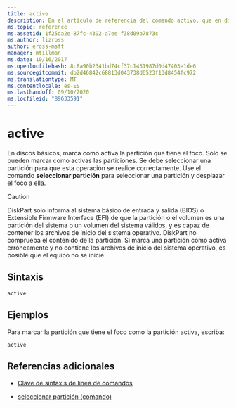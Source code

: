 ```yaml
---
title: active
description: En el artículo de referencia del comando activo, que en discos básicos, marca la partición que tiene el foco como activa.
ms.topic: reference
ms.assetid: 1f25da2e-87fc-4392-a7ee-f38d09b7873c
ms.author: lizross
author: eross-msft
manager: mtillman
ms.date: 10/16/2017
ms.openlocfilehash: 8c8a90b2341bd74cf37c1431987d0d47403e1de6
ms.sourcegitcommit: db2d46842c68813d043738d6523f13d8454fc972
ms.translationtype: MT
ms.contentlocale: es-ES
ms.lasthandoff: 09/10/2020
ms.locfileid: "89633591"
---
```

# <a name="active"></a>active

En discos básicos, marca como activa la partición que tiene el foco. Solo se pueden marcar como activas las particiones. Se debe seleccionar una partición para que esta operación se realice correctamente. Use el comando **seleccionar partición** para seleccionar una partición y desplazar el foco a ella.

> [!CAUTION]
> DiskPart solo informa al sistema básico de entrada y salida (BIOS) o Extensible Firmware Interface (EFI) de que la partición o el volumen es una partición del sistema o un volumen del sistema válidos, y es capaz de contener los archivos de inicio del sistema operativo. DiskPart no comprueba el contenido de la partición. Si marca una partición como activa erróneamente y no contiene los archivos de inicio del sistema operativo, es posible que el equipo no se inicie.

## <a name="syntax"></a>Sintaxis

```
active
```

## <a name="examples"></a>Ejemplos

Para marcar la partición que tiene el foco como la partición activa, escriba:

```
active
```

## <a name="additional-references"></a>Referencias adicionales

- [Clave de sintaxis de línea de comandos](command-line-syntax-key.md)

- [seleccionar partición (comando)](select-partition.md)
